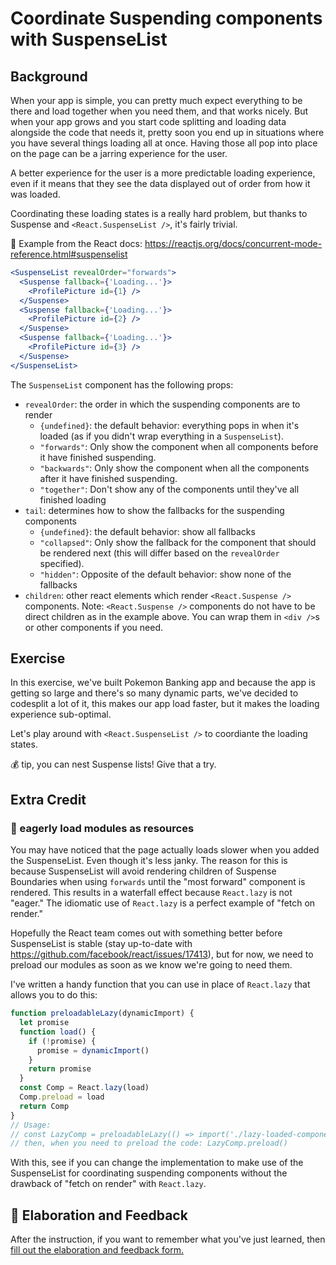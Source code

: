 # Coordinate Suspending components with SuspenseList

## Background

When your app is simple, you can pretty much expect everything to be there and
load together when you need them, and that works nicely. But when your app grows
and you start code splitting and loading data alongside the code that needs it,
pretty soon you end up in situations where you have several things loading all
at once. Having those all pop into place on the page can be a jarring experience
for the user.

A better experience for the user is a more predictable loading experience, even
if it means that they see the data displayed out of order from how it was
loaded.

Coordinating these loading states is a really hard problem, but thanks to
Suspense and `<React.SuspenseList />`, it's fairly trivial.

📜 Example from the React docs:
https://reactjs.org/docs/concurrent-mode-reference.html#suspenselist

```jsx
<SuspenseList revealOrder="forwards">
  <Suspense fallback={'Loading...'}>
    <ProfilePicture id={1} />
  </Suspense>
  <Suspense fallback={'Loading...'}>
    <ProfilePicture id={2} />
  </Suspense>
  <Suspense fallback={'Loading...'}>
    <ProfilePicture id={3} />
  </Suspense>
</SuspenseList>
```

The `SuspenseList` component has the following props:

- `revealOrder`: the order in which the suspending components are to render
  - `{undefined}`: the default behavior: everything pops in when it's loaded (as
    if you didn't wrap everything in a `SuspenseList`).
  - `"forwards"`: Only show the component when all components before it have
    finished suspending.
  - `"backwards"`: Only show the component when all the components after it have
    finished suspending.
  - `"together"`: Don't show any of the components until they've all finished
    loading
- `tail`: determines how to show the fallbacks for the suspending components
  - `{undefined}`: the default behavior: show all fallbacks
  - `"collapsed"`: Only show the fallback for the component that should be
    rendered next (this will differ based on the `revealOrder` specified).
  - `"hidden"`: Opposite of the default behavior: show none of the fallbacks
- `children`: other react elements which render `<React.Suspense />` components.
  Note: `<React.Suspense />` components do not have to be direct children as in
  the example above. You can wrap them in `<div />`s or other components if you
  need.

## Exercise

In this exercise, we've built Pokemon Banking app and because the app is getting
so large and there's so many dynamic parts, we've decided to codesplit a lot of
it, this makes our app load faster, but it makes the loading experience
sub-optimal.

Let's play around with `<React.SuspenseList />` to coordiante the loading
states.

💰 tip, you can nest Suspense lists! Give that a try.

## Extra Credit

### 💯 eagerly load modules as resources

You may have noticed that the page actually loads slower when you added the
SuspenseList. Even though it's less janky. The reason for this is because
SuspenseList will avoid rendering children of Suspense Boundaries when using
`forwards` until the "most forward" component is rendered. This results in a
waterfall effect because `React.lazy` is not "eager." The idiomatic use of
`React.lazy` is a perfect example of "fetch on render."

Hopefully the React team comes out with something better before SuspenseList is
stable (stay up-to-date with https://github.com/facebook/react/issues/17413),
but for now, we need to preload our modules as soon as we know we're going to
need them.

I've written a handy function that you can use in place of `React.lazy` that
allows you to do this:

```javascript
function preloadableLazy(dynamicImport) {
  let promise
  function load() {
    if (!promise) {
      promise = dynamicImport()
    }
    return promise
  }
  const Comp = React.lazy(load)
  Comp.preload = load
  return Comp
}
// Usage:
// const LazyComp = preloadableLazy(() => import('./lazy-loaded-component'))
// then, when you need to preload the code: LazyComp.preload()
```

With this, see if you can change the implementation to make use of the
SuspenseList for coordinating suspending components without the drawback of
"fetch on render" with `React.lazy`.

## 🦉 Elaboration and Feedback

<div>
<span>After the instruction, if you want to remember what you've just learned, then </span>
<a rel="noopener noreferrer" target="_blank" href="https://ws.kcd.im/?ws=React%20Suspense%20%F0%9F%94%80&e=07%3A%20Coordinate%20Suspending%20components%20with%20SuspenseList&em=">
  fill out the elaboration and feedback form.
</a>
</div>
